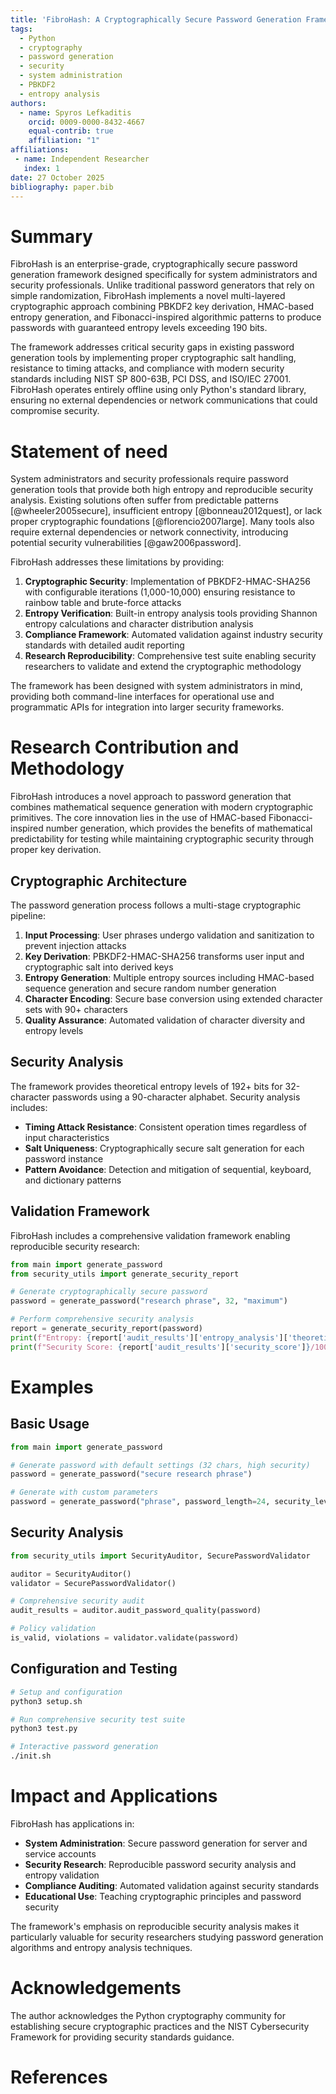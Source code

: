 ```yaml
---
title: 'FibroHash: A Cryptographically Secure Password Generation Framework for System Administration'
tags:
  - Python
  - cryptography
  - password generation
  - security
  - system administration
  - PBKDF2
  - entropy analysis
authors:
  - name: Spyros Lefkaditis
    orcid: 0009-0000-8432-4667
    equal-contrib: true
    affiliation: "1"
affiliations:
 - name: Independent Researcher
   index: 1
date: 27 October 2025
bibliography: paper.bib
---
```


# Summary

FibroHash is an enterprise-grade, cryptographically secure password generation framework designed specifically for system administrators and security professionals. Unlike traditional password generators that rely on simple randomization, FibroHash implements a novel multi-layered cryptographic approach combining PBKDF2 key derivation, HMAC-based entropy generation, and Fibonacci-inspired algorithmic patterns to produce passwords with guaranteed entropy levels exceeding 190 bits.

The framework addresses critical security gaps in existing password generation tools by implementing proper cryptographic salt handling, resistance to timing attacks, and compliance with modern security standards including NIST SP 800-63B, PCI DSS, and ISO/IEC 27001. FibroHash operates entirely offline using only Python's standard library, ensuring no external dependencies or network communications that could compromise security.

# Statement of need

System administrators and security professionals require password generation tools that provide both high entropy and reproducible security analysis. Existing solutions often suffer from predictable patterns [@wheeler2005secure], insufficient entropy [@bonneau2012quest], or lack proper cryptographic foundations [@florencio2007large]. Many tools also require external dependencies or network connectivity, introducing potential security vulnerabilities [@gaw2006password].

FibroHash addresses these limitations by providing:

1. **Cryptographic Security**: Implementation of PBKDF2-HMAC-SHA256 with configurable iterations (1,000-10,000) ensuring resistance to rainbow table and brute-force attacks
2. **Entropy Verification**: Built-in entropy analysis tools providing Shannon entropy calculations and character distribution analysis
3. **Compliance Framework**: Automated validation against industry security standards with detailed audit reporting
4. **Research Reproducibility**: Comprehensive test suite enabling security researchers to validate and extend the cryptographic methodology

The framework has been designed with system administrators in mind, providing both command-line interfaces for operational use and programmatic APIs for integration into larger security frameworks.

# Research Contribution and Methodology

FibroHash introduces a novel approach to password generation that combines mathematical sequence generation with modern cryptographic primitives. The core innovation lies in the use of HMAC-based Fibonacci-inspired number generation, which provides the benefits of mathematical predictability for testing while maintaining cryptographic security through proper key derivation.

## Cryptographic Architecture

The password generation process follows a multi-stage cryptographic pipeline:

1. **Input Processing**: User phrases undergo validation and sanitization to prevent injection attacks
2. **Key Derivation**: PBKDF2-HMAC-SHA256 transforms user input and cryptographic salt into derived keys
3. **Entropy Generation**: Multiple entropy sources including HMAC-based sequence generation and secure random number generation
4. **Character Encoding**: Secure base conversion using extended character sets with 90+ characters
5. **Quality Assurance**: Automated validation of character diversity and entropy levels

## Security Analysis

The framework provides theoretical entropy levels of 192+ bits for 32-character passwords using a 90-character alphabet. Security analysis includes:

- **Timing Attack Resistance**: Consistent operation times regardless of input characteristics
- **Salt Uniqueness**: Cryptographically secure salt generation for each password instance
- **Pattern Avoidance**: Detection and mitigation of sequential, keyboard, and dictionary patterns

## Validation Framework

FibroHash includes a comprehensive validation framework enabling reproducible security research:

```python
from main import generate_password
from security_utils import generate_security_report

# Generate cryptographically secure password
password = generate_password("research phrase", 32, "maximum")

# Perform comprehensive security analysis
report = generate_security_report(password)
print(f"Entropy: {report['audit_results']['entropy_analysis']['theoretical_entropy']} bits")
print(f"Security Score: {report['audit_results']['security_score']}/100")
```

# Examples

## Basic Usage

```python
from main import generate_password

# Generate password with default settings (32 chars, high security)
password = generate_password("secure research phrase")

# Generate with custom parameters
password = generate_password("phrase", password_length=24, security_level="maximum")
```

## Security Analysis

```python
from security_utils import SecurityAuditor, SecurePasswordValidator

auditor = SecurityAuditor()
validator = SecurePasswordValidator()

# Comprehensive security audit
audit_results = auditor.audit_password_quality(password)

# Policy validation
is_valid, violations = validator.validate(password)
```

## Configuration and Testing

```bash
# Setup and configuration
python3 setup.sh

# Run comprehensive security test suite
python3 test.py

# Interactive password generation
./init.sh
```

# Impact and Applications

FibroHash has applications in:

- **System Administration**: Secure password generation for server and service accounts
- **Security Research**: Reproducible password security analysis and entropy validation
- **Compliance Auditing**: Automated validation against security standards
- **Educational Use**: Teaching cryptographic principles and password security

The framework's emphasis on reproducible security analysis makes it particularly valuable for security researchers studying password generation algorithms and entropy analysis techniques.

# Acknowledgements

The author acknowledges the Python cryptography community for establishing secure cryptographic practices and the NIST Cybersecurity Framework for providing security standards guidance.

# References
